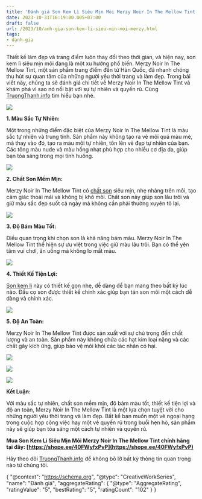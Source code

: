 ```yaml
---
title: 'Đánh giá Son Kem Lì Siêu Mịn Môi Merzy Noir In The Mellow Tint: Vẻ Đẹp Tự Nhiên Và Quyến Rũ'
date: 2023-10-31T16:19:00.005+07:00
draft: false
url: /2023/10/anh-gia-son-kem-li-sieu-min-moi-merzy.html
tags: 
- danh-gia
---
```


Thiết kế làm đẹp và trang điểm luôn thay đổi theo thời gian, và hiện nay, son kem lì siêu mịn môi đang là một xu hướng phổ biến. Merzy Noir In The Mellow Tint, một sản phẩm trang điểm đến từ Hàn Quốc, đã nhanh chóng thu hút sự quan tâm của những người yêu thời trang và làm đẹp. Trong bài viết này, chúng ta sẽ đánh giá chi tiết về Merzy Noir In The Mellow Tint và khám phá vì sao nó nổi bật với sự tự nhiên và quyến rũ. Cùng [TruongThanh.info](http://www.truongthanh.info) tìm hiểu bạn nhé.

[![](https://blogger.googleusercontent.com/img/b/R29vZ2xl/AVvXsEiLIlj5hCzlvy61OGMRUATLkOUnovIqtwoC6mj2kvxm02gGSM64eImJADAxbfUYxJDgiitbJyDNji0Kmzq760Jk-SEQ-nQGYsUR7YF-d_IzzIPII7fhXNDx6cuebwpsw52qpoTWJuVpVtw_k8zditIJOajMrX9EkdYGedARM_6WUmMtzvSsnvIsuAMDSCjm/s320/Merzy%20Noir%20In%20The%20Mellow%20Tint%201.jpg)](https://blogger.googleusercontent.com/img/b/R29vZ2xl/AVvXsEiLIlj5hCzlvy61OGMRUATLkOUnovIqtwoC6mj2kvxm02gGSM64eImJADAxbfUYxJDgiitbJyDNji0Kmzq760Jk-SEQ-nQGYsUR7YF-d_IzzIPII7fhXNDx6cuebwpsw52qpoTWJuVpVtw_k8zditIJOajMrX9EkdYGedARM_6WUmMtzvSsnvIsuAMDSCjm/s800/Merzy%20Noir%20In%20The%20Mellow%20Tint%201.jpg)

  

  

**1\. Màu Sắc Tự Nhiên:**

  

Một trong những điểm đặc biệt của Merzy Noir In The Mellow Tint là màu sắc tự nhiên và trung tính. Sản phẩm này không tạo ra vẻ môi quá màu mè, mà thay vào đó, tạo ra màu môi tự nhiên, tôn lên vẻ đẹp tự nhiên của bạn. Các tông màu nude và màu hồng nhạt phù hợp cho nhiều cơ địa da, giúp bạn tỏa sáng trong mọi tình huống.

  

[![](https://blogger.googleusercontent.com/img/b/R29vZ2xl/AVvXsEiGobjJNxZXI2w-na6TCX3RhFj0zFJoG3HPd1rIBW3OIm3YwZhxI-_2-fTznxAoJXeYhqW6rhtpvhFoEpaOlHC-XJszcHS5c8pK4UQwQpllrYTwrRzCzeBQ1R_IaE33WgDYKLnLkesAUQnyKSSRG-hnXdX1V_o6UhV33Qn0Nrl9Q-zvLDe8MkuAakK2NnnK/s320/Merzy%20Noir%20In%20The%20Mellow%20Tint%202.jpg)](https://blogger.googleusercontent.com/img/b/R29vZ2xl/AVvXsEiGobjJNxZXI2w-na6TCX3RhFj0zFJoG3HPd1rIBW3OIm3YwZhxI-_2-fTznxAoJXeYhqW6rhtpvhFoEpaOlHC-XJszcHS5c8pK4UQwQpllrYTwrRzCzeBQ1R_IaE33WgDYKLnLkesAUQnyKSSRG-hnXdX1V_o6UhV33Qn0Nrl9Q-zvLDe8MkuAakK2NnnK/s800/Merzy%20Noir%20In%20The%20Mellow%20Tint%202.jpg)

  

  

  

**2\. Chất Son Mềm Mịn:**

  

Merzy Noir In The Mellow Tint có [chất son](https://www.truongthanh.info/2023/10/anh-gia-son-kem-li-3ce-velvet-lip-tint.html) siêu mịn, nhẹ nhàng trên môi, tạo cảm giác thoải mái và không bị khô môi. Chất son này giúp son lâu trôi và giữ màu sắc đẹp suốt cả ngày mà không cần phải thường xuyên tô lại.

  

[![](https://blogger.googleusercontent.com/img/b/R29vZ2xl/AVvXsEhimv2WZywD6HS4xvWAD-9697M1TlqKKIlLBaNlLpywDrdYkC7vwrguGw8LRfDcyanCQetI-M2SPTkGoMVAgU_YxhGOCgYaGARzYR7K_IbwDBU36YkOYSks4YmmbfjfeT-O1SiJ2YQB6ERAS4zgzCPnIeypb8ve3WSDVVx3FIpkpuvp-BoiUi2_ALQNf_pL/s320/Merzy%20Noir%20In%20The%20Mellow%20Tint%203.jpg)](https://blogger.googleusercontent.com/img/b/R29vZ2xl/AVvXsEhimv2WZywD6HS4xvWAD-9697M1TlqKKIlLBaNlLpywDrdYkC7vwrguGw8LRfDcyanCQetI-M2SPTkGoMVAgU_YxhGOCgYaGARzYR7K_IbwDBU36YkOYSks4YmmbfjfeT-O1SiJ2YQB6ERAS4zgzCPnIeypb8ve3WSDVVx3FIpkpuvp-BoiUi2_ALQNf_pL/s800/Merzy%20Noir%20In%20The%20Mellow%20Tint%203.jpg)

  

  

  

**3\. Độ Bám Màu Tốt:**

  

Điều quan trọng khi chọn son là khả năng bám màu. Merzy Noir In The Mellow Tint thể hiện sự ưu việt trong việc giữ màu lâu trôi. Bạn có thể yên tâm vui chơi, ăn uống mà không lo mất màu.

  

[![](https://blogger.googleusercontent.com/img/b/R29vZ2xl/AVvXsEhdvZmZj94zolDGe_z2LIHdSBDQsf3C6wu9189XqDL6-xK_hCKROuKY0ve0ITPdv6ToEYaumdZ01ANdPiVOKxNT7p0jRaRlFFz9O29z3h8sHCeSeMhq-beWF__a5t4NPzY9Mkj623vX_ErCahf7S8S7YSdeUpCh6MhyH_VaL8gqGa7zbnHg43CHNlzPjMSJ/s320/Merzy%20Noir%20In%20The%20Mellow%20Tint%204.jpg)](https://blogger.googleusercontent.com/img/b/R29vZ2xl/AVvXsEhdvZmZj94zolDGe_z2LIHdSBDQsf3C6wu9189XqDL6-xK_hCKROuKY0ve0ITPdv6ToEYaumdZ01ANdPiVOKxNT7p0jRaRlFFz9O29z3h8sHCeSeMhq-beWF__a5t4NPzY9Mkj623vX_ErCahf7S8S7YSdeUpCh6MhyH_VaL8gqGa7zbnHg43CHNlzPjMSJ/s800/Merzy%20Noir%20In%20The%20Mellow%20Tint%204.jpg)

  

  

  

**4\. Thiết Kế Tiện Lợi:**

  

[Son kem lì](https://www.truongthanh.info/2023/10/anh-gia-son-kem-li-3ce-velvet-lip-tint.html) này có thiết kế gọn nhẹ, dễ dàng để bạn mang theo bất kỳ lúc nào. Đầu cọ son được thiết kế chính xác giúp bạn tán son môi một cách dễ dàng và chính xác.

  

[![](https://blogger.googleusercontent.com/img/b/R29vZ2xl/AVvXsEhWEJkUAiRz0x6BmIC0Hzd2EDzje79nb8DAre4dFj2qPuwN0iKhwi4J_634FZ1331P0VO7rBpp5DPS_tLqOGI0CcqJ5UC3hZHQ7T2627HbDcMYPfdshlzPC8148imRKXphF-yo1cByTIcZAoEm4rog4SPgxpiZs0w0UPpVgY6l6dT6sy2b4_WGN-3SY36G8/s320/Merzy%20Noir%20In%20The%20Mellow%20Tint%205.jpg)](https://blogger.googleusercontent.com/img/b/R29vZ2xl/AVvXsEhWEJkUAiRz0x6BmIC0Hzd2EDzje79nb8DAre4dFj2qPuwN0iKhwi4J_634FZ1331P0VO7rBpp5DPS_tLqOGI0CcqJ5UC3hZHQ7T2627HbDcMYPfdshlzPC8148imRKXphF-yo1cByTIcZAoEm4rog4SPgxpiZs0w0UPpVgY6l6dT6sy2b4_WGN-3SY36G8/s800/Merzy%20Noir%20In%20The%20Mellow%20Tint%205.jpg)

  

  

  

**5\. Độ An Toàn:**

  

Merzy Noir In The Mellow Tint được sản xuất với sự chú trọng đến chất lượng và an toàn. Sản phẩm này không chứa các hạt kim loại nặng và các chất gây kích ứng, giúp bảo vệ môi khỏi các tác nhân có hại.

  

[![](https://blogger.googleusercontent.com/img/b/R29vZ2xl/AVvXsEgLGcqGfJeNu4-Th1E2PZbviIha8hDIZ-wCNvHv8Rt8ziL6x6egrJ6wG7tGZ9mdKWXBwnrcCDeyqyri7PzfgAVzBgvG4u2LYPYXB25_zuYCw9RNGM7MEU7Je574LV6S6Byhwahdvcn4EDNtQuGaUzaN5_0U8Y9e3YP8VEw6uuUet6lu9hXjum3HIlpOt7uI/s320/Merzy%20Noir%20In%20The%20Mellow%20Tint%206.jpg)](https://blogger.googleusercontent.com/img/b/R29vZ2xl/AVvXsEgLGcqGfJeNu4-Th1E2PZbviIha8hDIZ-wCNvHv8Rt8ziL6x6egrJ6wG7tGZ9mdKWXBwnrcCDeyqyri7PzfgAVzBgvG4u2LYPYXB25_zuYCw9RNGM7MEU7Je574LV6S6Byhwahdvcn4EDNtQuGaUzaN5_0U8Y9e3YP8VEw6uuUet6lu9hXjum3HIlpOt7uI/s800/Merzy%20Noir%20In%20The%20Mellow%20Tint%206.jpg)

  

[![](https://blogger.googleusercontent.com/img/b/R29vZ2xl/AVvXsEgRYcJ04Wh_uXICWNJoQ7avhIzINZYM2TjxeaZKUNWd7tIrrQ1HzzWjuNASIfNFwaThoj5Kq0wpbeORjqCDpAPFBNS8pOeAcGqpSvxGl83ciHRoJ1YwEEbxlTHRiIsq9-TpSISXE2yPq9NwDHl-J3A1YJlOkqKsuAX5Jppxo0ZPHdvWAFwcbFZWv2momHqF/s320/Merzy%20Noir%20In%20The%20Mellow%20Tint%207.jpg)](https://blogger.googleusercontent.com/img/b/R29vZ2xl/AVvXsEgRYcJ04Wh_uXICWNJoQ7avhIzINZYM2TjxeaZKUNWd7tIrrQ1HzzWjuNASIfNFwaThoj5Kq0wpbeORjqCDpAPFBNS8pOeAcGqpSvxGl83ciHRoJ1YwEEbxlTHRiIsq9-TpSISXE2yPq9NwDHl-J3A1YJlOkqKsuAX5Jppxo0ZPHdvWAFwcbFZWv2momHqF/s800/Merzy%20Noir%20In%20The%20Mellow%20Tint%207.jpg)

  

[![](https://blogger.googleusercontent.com/img/b/R29vZ2xl/AVvXsEiSMwdlAyTpAN08SLp3JKzbtqoz6e4Nput93cZyMV4ml4WaIrqEOQsu6Bu4rHKOXStWNMKAWf5VmrZK79PjXgEJTKbum3rQgo-SMr5_wRuF_aAFGfdltarFYNCuEcTodakr-SoE040zSUqqdQVhOF-UDCMxRJ4X2DcL777COT1frVHNq73wIRIFIpvpMGeL/s320/Merzy%20Noir%20In%20The%20Mellow%20Tint%208.jpg)](https://blogger.googleusercontent.com/img/b/R29vZ2xl/AVvXsEiSMwdlAyTpAN08SLp3JKzbtqoz6e4Nput93cZyMV4ml4WaIrqEOQsu6Bu4rHKOXStWNMKAWf5VmrZK79PjXgEJTKbum3rQgo-SMr5_wRuF_aAFGfdltarFYNCuEcTodakr-SoE040zSUqqdQVhOF-UDCMxRJ4X2DcL777COT1frVHNq73wIRIFIpvpMGeL/s800/Merzy%20Noir%20In%20The%20Mellow%20Tint%208.jpg)

  

  

  

**Kết Luận:**

  

Với màu sắc tự nhiên, chất son mềm mịn, độ bám màu tốt, thiết kế tiện lợi và độ an toàn, Merzy Noir In The Mellow Tint là một lựa chọn tuyệt vời cho những người yêu thời trang và làm đẹp. Bất kể bạn muốn một vẻ ngoại hạng trong cuộc họp công việc hay một vẻ quyến rũ trong buổi hẹn hò, sản phẩm này sẽ giúp bạn tỏa sáng một cách tự nhiên và quyến rũ.

  

**Mua Son Kem Lì Siêu Mịn Môi Merzy Noir In The Mellow Tint chính hãng tại đây: [https://shope.ee/40FWyfxPvP](https://shope.ee/40FWyfxPvP)**

  

Hãy theo dõi [TruongThanh.info](http://www.truongthanh.info) để không bỏ lỡ bất kỳ thông tin quan trọng nào từ chúng tôi.

  

{ "@context": "https://schema.org", "@type": "CreativeWorkSeries", "name": "Đánh giá", "aggregateRating": { "@type": "AggregateRating", "ratingValue": "5", "bestRating": "5", "ratingCount": "102" } }